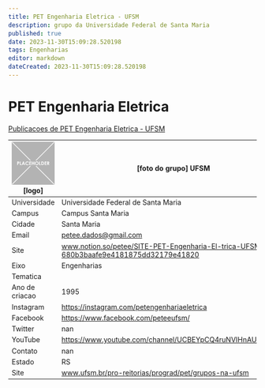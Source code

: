 ```yaml
---
title: PET Engenharia Eletrica - UFSM
description: grupo da Universidade Federal de Santa Maria
published: true
date: 2023-11-30T15:09:28.520198
tags: Engenharias
editor: markdown
dateCreated: 2023-11-30T15:09:28.520198
---
```


# PET Engenharia Eletrica

[Publicacoes de PET Engenharia Eletrica - UFSM](/atividade/254PETEngenhariaEletricaUFSM/feed.md)

| ![placeholder.png](/placeholder.png) [logo] | [foto do grupo] UFSM         |
| ------------------------------------------- | ------------------------------------------------- |
| Universidade                                | Universidade Federal de Santa Maria      |
| Campus                                      | Campus Santa Maria            |
| Cidade                                      | Santa Maria             |
| Email                                       | petee.dados@gmail.com             |
| Site                                        | www.notion.so/petee/SITE-PET-Engenharia-El-trica-UFSM-680b3baafe9e4181875dd32179e41820              |
| Eixo                                        | Engenharias              |
| Tematica                                    |           |
| Ano de criacao                              | 1995        |
| Instagram                                   | https://instagram.com/petengenhariaeletrica         |
| Facebook                                    | https://www.facebook.com/peteeufsm/          |
| Twitter                                     | nan           |
| YouTube                                     | https://www.youtube.com/channel/UCBEYpCQ4ruNVIHnAUV5Gmug           |
| Contato                                     | nan         |
| Estado                                      |  RS            |
| Site                                        | www.ufsm.br/pro-reitorias/prograd/pet/grupos-na-ufsm |
